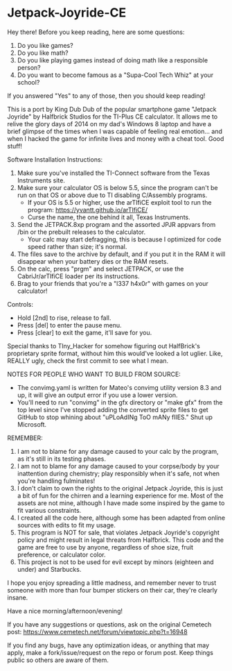 # Jetpack-Joyride-CE
Hey there! Before you keep reading, here are some questions:
1. Do you like games?
2. Do you like math?
3. Do you like playing games instead of doing math like a responsible person?
4. Do you want to become famous as a "Supa-Cool Tech Whiz" at your school?

If you answered "Yes" to any of those, then you should keep reading!

This is a port by King Dub Dub of the popular smartphone game "Jetpack Joyride" by Halfbrick Studios for the TI-Plus CE calculator. It
allows me to relive the glory days of 2014 on my dad's Windows 8 laptop and have a brief glimpse of the times when I was capable of
feeling real emotion... and when I hacked the game for infinite lives and money with a cheat tool. Good stuff!

Software Installation Instructions:

1. Make sure you've installed the TI-Connect software from the Texas Instruments site.
2. Make sure your calculator OS is below 5.5, since the program can't be run on that OS or above due to TI disabling C/Assembly programs.
    - If your OS is 5.5 or higher, use the arTIfiCE exploit tool to run the program: https://yvantt.github.io/arTIfiCE/
    - Curse the name, the one behind it all, Texas Instruments.
3. Send the JETPACK.8xp program and the assorted JPJR appvars from /bin or the prebuilt releases to the calculator.
    - Your calc may start defragging, this is because I optimized for code speed rather than size; it's normal.
4. The files save to the archive by default, and if you put it in the RAM it will disappear when your battery dies or the RAM resets.
5. On the calc, press "prgm" and select JETPACK, or use the CabriJr/arTIfiCE loader per its instructions.
6. Brag to your friends that you're a "l337 h4x0r" with games on your calculator!

Controls:
- Hold [2nd] to rise, release to fall.
- Press [del] to enter the pause menu.
- Press [clear] to exit the game, it'll save for you.

Special thanks to TIny_Hacker for somehow figuring out HalfBrick's proprietary sprite format, without him this would've looked a lot
uglier. Like, REALLY ugly, check the first commit to see what I mean.

NOTES FOR PEOPLE WHO WANT TO BUILD FROM SOURCE:
- The convimg.yaml is written for Mateo's convimg utility version 8.3 and up, it will give an output error if you use a lower version.
- You'll need to run "convimg" in the gfx directory or "make gfx" from the top level since I've stopped adding the converted sprite
files to get GitHub to stop whining about "uPLoAdINg ToO mANy fIlES." Shut up Microsoft.

REMEMBER:
1. I am not to blame for any damage caused to your calc by the program, as it's still in its testing phases.
2. I am not to blame for any damage caused to your corpse/body by your inattention during chemistry; play responsibly when it's safe, not
when you're handling fulminates!
3. I don't claim to own the rights to the original Jetpack Joyride, this is just a bit of fun for the chirren and a learning experience
for me. Most of the assets are not mine, although I have made some inspired by the game to fit various constraints.
4. I created all the code here, although some has been adapted from online sources with edits to fit my usage.
5. This program is NOT for sale, that violates Jetpack Joyride's copyright policy and might result in legal threats from Halfbrick. This
code and the game are free to use by anyone, regardless of shoe size, fruit preference, or calculator color.
6. This project is not to be used for evil except by minors (eighteen and under) and Starbucks.

I hope you enjoy spreading a little madness, and remember never to trust someone with more than four bumper stickers on their car, they're
clearly insane.

Have a nice morning/afternoon/evening!

If you have any suggestions or questions, ask on the original Cemetech post:
https://www.cemetech.net/forum/viewtopic.php?t=16948

If you find any bugs, have any optimization ideas, or anything that may apply, make a fork/issue/request on the repo or forum post. Keep
things public so others are aware of them.
